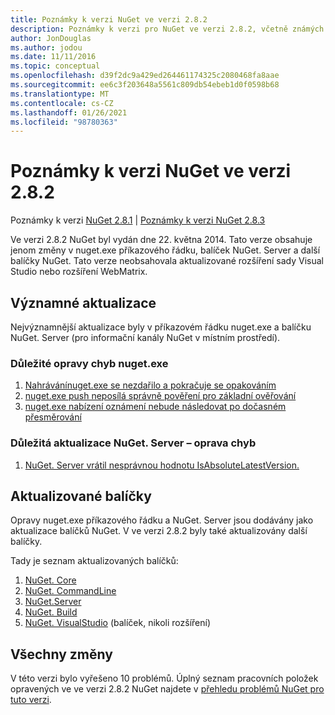 ```yaml
---
title: Poznámky k verzi NuGet ve verzi 2.8.2
description: Poznámky k verzi pro NuGet ve verzi 2.8.2, včetně známých problémů, oprav chyb, přidaných funkcí a chcete odeslat obecnou.
author: JonDouglas
ms.author: jodou
ms.date: 11/11/2016
ms.topic: conceptual
ms.openlocfilehash: d39f2dc9a429ed264461174325c2080468fa8aae
ms.sourcegitcommit: ee6c3f203648a5561c809db54ebeb1d0f0598b68
ms.translationtype: MT
ms.contentlocale: cs-CZ
ms.lasthandoff: 01/26/2021
ms.locfileid: "98780363"
---
```

# <a name="nuget-282-release-notes"></a>Poznámky k verzi NuGet ve verzi 2.8.2

Poznámky k verzi [NuGet 2.8.1](../release-notes/nuget-2.8.1.md)  |  [Poznámky k verzi NuGet 2.8.3](../release-notes/nuget-2.8.3.md)

Ve verzi 2.8.2 NuGet byl vydán dne 22. května 2014.  Tato verze obsahuje jenom změny v nuget.exe příkazového řádku, balíček NuGet. Server a další balíčky NuGet.  Tato verze neobsahovala aktualizované rozšíření sady Visual Studio nebo rozšíření WebMatrix.

## <a name="notable-updates"></a>Významné aktualizace

Nejvýznamnější aktualizace byly v příkazovém řádku nuget.exe a balíčku NuGet. Server (pro informační kanály NuGet v místním prostředí).

### <a name="important-nugetexe-bug-fixes"></a>Důležité opravy chyb nuget.exe

1. [ Nahrávánínuget.exe se nezdařilo a pokračuje se opakováním](https://nuget.codeplex.com/workitem/4000)
1. [nuget.exe push neposílá správně pověření pro základní ověřování](https://nuget.codeplex.com/workitem/4109)
1. [nuget.exe nabízení oznámení nebude následovat po dočasném přesměrování](https://nuget.codeplex.com/workitem/4050)

### <a name="important-nugetserver-bug-fix"></a>Důležitá aktualizace NuGet. Server – oprava chyb

1. [NuGet. Server vrátil nesprávnou hodnotu IsAbsoluteLatestVersion.](https://nuget.codeplex.com/workitem/4147)

## <a name="packages-updated"></a>Aktualizované balíčky

Opravy nuget.exe příkazového řádku a NuGet. Server jsou dodávány jako aktualizace balíčků NuGet.  V ve verzi 2.8.2 byly také aktualizovány další balíčky.

Tady je seznam aktualizovaných balíčků:

1. [NuGet. Core](https://www.nuget.org/packages/NuGet.Core/)
1. [NuGet. CommandLine](https://www.nuget.org/packages/NuGet.CommandLine/)
1. [NuGet.Server](https://www.nuget.org/packages/NuGet.Server/)
1. [NuGet. Build](https://www.nuget.org/packages/NuGet.Build/)
1. [NuGet. VisualStudio](https://www.nuget.org/packages/NuGet.VisualStudio/) (balíček, nikoli rozšíření)

## <a name="all-changes"></a>Všechny změny
V této verzi bylo vyřešeno 10 problémů. Úplný seznam pracovních položek opravených ve ve verzi 2.8.2 NuGet najdete v [přehledu problémů NuGet pro tuto verzi](https://nuget.codeplex.com/workitem/list/advanced?keyword=&status=All&type=All&priority=All&release=NuGet%202.8.2&assignedTo=All&component=All&sortField=LastUpdatedDate&sortDirection=Descending&page=0&reasonClosed=All).
